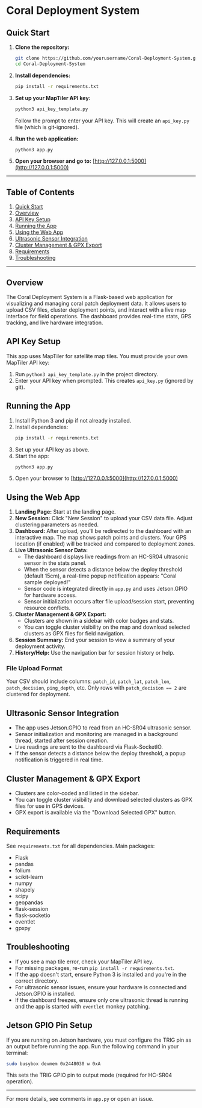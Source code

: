 # Coral Deployment System

## Quick Start

1. **Clone the repository:**
    ```bash
    git clone https://github.com/yourusername/Coral-Deployment-System.git
    cd Coral-Deployment-System
    ```

2. **Install dependencies:**
    ```bash
    pip install -r requirements.txt
    ```

3. **Set up your MapTiler API key:**
    ```bash
    python3 api_key_template.py
    ```
    Follow the prompt to enter your API key. This will create an `api_key.py` file (which is git-ignored).

4. **Run the web application:**
    ```bash
    python3 app.py
    ```

5. **Open your browser and go to:**
    [http://127.0.0.1:5000](http://127.0.0.1:5000)

---

## Table of Contents

1. [Quick Start](#quick-start)
2. [Overview](#overview)
3. [API Key Setup](#api-key-setup)
4. [Running the App](#running-the-app)
5. [Using the Web App](#using-the-web-app)
6. [Ultrasonic Sensor Integration](#ultrasonic-sensor-integration)
7. [Cluster Management & GPX Export](#cluster-management--gpx-export)
8. [Requirements](#requirements)
9. [Troubleshooting](#troubleshooting)

---

## Overview

The Coral Deployment System is a Flask-based web application for visualizing and managing coral patch deployment data. It allows users to upload CSV files, cluster deployment points, and interact with a live map interface for field operations. The dashboard provides real-time stats, GPS tracking, and live hardware integration.

## API Key Setup

This app uses MapTiler for satellite map tiles. You must provide your own MapTiler API key:

1. Run `python3 api_key_template.py` in the project directory.
2. Enter your API key when prompted. This creates `api_key.py` (ignored by git).

## Running the App

1. Install Python 3 and pip if not already installed.
2. Install dependencies:
    ```bash
    pip install -r requirements.txt
    ```
3. Set up your API key as above.
4. Start the app:
    ```bash
    python3 app.py
    ```
5. Open your browser to [http://127.0.0.1:5000](http://127.0.0.1:5000)

## Using the Web App

1. **Landing Page:** Start at the landing page.
2. **New Session:** Click "New Session" to upload your CSV data file. Adjust clustering parameters as needed.
3. **Dashboard:** After upload, you'll be redirected to the dashboard with an interactive map. The map shows patch points and clusters. Your GPS location (if enabled) will be tracked and compared to deployment zones.
4. **Live Ultrasonic Sensor Data:**
    - The dashboard displays live readings from an HC-SR04 ultrasonic sensor in the stats panel.
    - When the sensor detects a distance below the deploy threshold (default 15cm), a real-time popup notification appears: "Coral sample deployed!"
    - Sensor code is integrated directly in `app.py` and uses Jetson.GPIO for hardware access.
    - Sensor initialization occurs after file upload/session start, preventing resource conflicts.
5. **Cluster Management & GPX Export:**
    - Clusters are shown in a sidebar with color badges and stats.
    - You can toggle cluster visibility on the map and download selected clusters as GPX files for field navigation.
6. **Session Summary:** End your session to view a summary of your deployment activity.
7. **History/Help:** Use the navigation bar for session history or help.

### File Upload Format

Your CSV should include columns: `patch_id`, `patch_lat`, `patch_lon`, `patch_decision`, `ping_depth`, etc. Only rows with `patch_decision == 2` are clustered for deployment.

## Ultrasonic Sensor Integration

- The app uses Jetson.GPIO to read from an HC-SR04 ultrasonic sensor.
- Sensor initialization and monitoring are managed in a background thread, started after session creation.
- Live readings are sent to the dashboard via Flask-SocketIO.
- If the sensor detects a distance below the deploy threshold, a popup notification is triggered in real time.

## Cluster Management & GPX Export

- Clusters are color-coded and listed in the sidebar.
- You can toggle cluster visibility and download selected clusters as GPX files for use in GPS devices.
- GPX export is available via the "Download Selected GPX" button.

## Requirements

See `requirements.txt` for all dependencies. Main packages:

- Flask
- pandas
- folium
- scikit-learn
- numpy
- shapely
- scipy
- geopandas
- flask-session
- flask-socketio
- eventlet
- gpxpy

## Troubleshooting

- If you see a map tile error, check your MapTiler API key.
- For missing packages, re-run `pip install -r requirements.txt`.
- If the app doesn't start, ensure Python 3 is installed and you're in the correct directory.
- For ultrasonic sensor issues, ensure your hardware is connected and Jetson.GPIO is installed.
- If the dashboard freezes, ensure only one ultrasonic thread is running and the app is started with `eventlet` monkey patching.

## Jetson GPIO Pin Setup

If you are running on Jetson hardware, you must configure the TRIG pin as an output before running the app. Run the following command in your terminal:

```bash
sudo busybox devmem 0x2448030 w 0xA
```

This sets the TRIG GPIO pin to output mode (required for HC-SR04 operation).

---

For more details, see comments in `app.py` or open an issue.